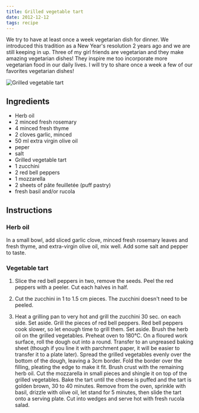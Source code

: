 ```yaml
---
title: Grilled vegetable tart
date: 2012-12-12
tags: recipe
---
```


We try to have at least once a week vegetarian dish for dinner. We introduced this tradition as a New Year's resolution 2 years ago and we are still keeping in up. Three of my girl friends are vegetarian and they make amazing vegetarian dishes! They inspire me too incorporate more vegetarian food in our daily lives. I will try to share once a week a few of our favorites vegetarian dishes!

![Grilled vegetable tart](grilled-vegetable-tart/grilled-vegetable-tart.jpg)

## Ingredients

- Herb oil
- 2 minced fresh rosemary
- 4 minced fresh thyme
- 2 cloves garlic, minced
- 50 ml extra virgin olive oil
- peper
- salt
- Grilled vegetable tart
- 1 zucchini
- 2 red bell peppers
- 1 mozzarella
- 2 sheets of pâte feuilletée (puff pastry)
- fresh basil and/or rucola

## Instructions

### Herb oil

In a small bowl, add sliced garlic clove, minced fresh rosemary leaves and fresh thyme, and extra-virgin olive oil, mix well. Add some salt and pepper to taste.

### Vegetable tart

1. Slice the red bell peppers in two, remove the seeds. Peel the red peppers with a peeler. Cut each halves in half.

2. Cut the zucchini in 1 to 1.5 cm pieces. The zucchini doesn't need to be peeled.

3. Heat a grilling pan to very hot and grill the zucchini 30 sec. on each side. Set aside. Grill the pieces of red bell peppers. Red bell peppers cook slower, so let enough time to grill them. Set aside. Brush the herb oil on the grilled vegetables. Preheat oven to 180°C. On a floured work surface, roll the dough out into a round. Transfer to an ungreased baking sheet (though if you line it with parchment paper, it will be easier to transfer it to a plate later). Spread the grilled vegetables evenly over the bottom of the dough, leaving a 3cm border. Fold the border over the filling, pleating the edge to make it fit. Brush crust with the remaining herb oil. Cut the mozzarella in small pieces and shingle it on top of the grilled vegetables. Bake the tart until the cheese is puffed and the tart is golden brown, 30 to 40 minutes. Remove from the oven, sprinkle with basil, drizzle with olive oil, let stand for 5 minutes, then slide the tart onto a serving plate. Cut into wedges and serve hot with fresh rucola salad.
